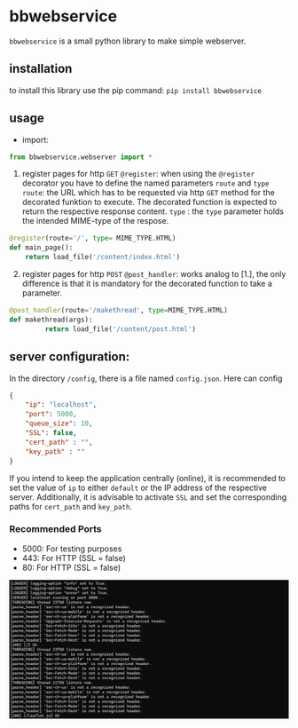 # bbwebservice

`bbwebservice` is a small python library to make simple webserver.

## installation

to install this library use the pip command: `pip install bbwebservice`

## usage

- import:

```py
from bbwebservice.webserver import * 
```

1. register pages for http `GET`
`@register`: when using the `@register` decorator you have to define the named parameters `route` and `type`
    `route`: the URL which has to be requested via http `GET` method for the decorated funktion to execute. The decorated function is expected to return the respective response content.
    `type` : the `type` parameter holds the intended MIME-type of the respose.


```py
@register(route='/', type= MIME_TYPE.HTML)
def main_page():
    return load_file('/content/index.html')
```

2. register pages for http `POST`
`@post_handler`: works analog to [1.], the only difference is that it is mandatory for the decorated function to take a parameter.

```py
@post_handler(route='/makethread', type=MIME_TYPE.HTML)
def makethread(args):
         return load_file('/content/post.html')
```


## server configuration:
In the directory `/config`, there is a file named `config.json`. Here can config

```json
{
    "ip": "localhost",
    "port": 5000,
    "queue_size": 10,
	"SSL": false,
	"cert_path" : "",
	"key_path" : ""
}
```

If you intend to keep the application centrally (online), it is recommended to set the value of `ip` to either `default` or the IP address of the respective server. Additionally, it is advisable to activate `SSL` and set the corresponding paths for `cert_path` and `key_path`. 

### Recommended Ports

- 5000: For testing purposes
- 443: For HTTP (SSL = false)
- 80: For HTTP (SSL = false)

![console example](console_example.png)